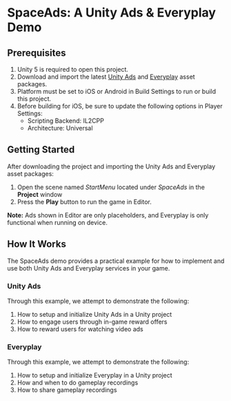 # SpaceAds: A Unity Ads & Everyplay Demo

## Prerequisites

1. Unity 5 is required to open this project.
2. Download and import the latest [Unity Ads](https://www.assetstore.unity3d.com/en/#!/content/21027) and [Everyplay](https://www.assetstore.unity3d.com/en/#!/content/16005) asset packages.
3. Platform must be set to iOS or Android in Build Settings to run or build this project.
4. Before building for iOS, be sure to update the following options in Player Settings:
	* Scripting Backend: IL2CPP
	* Architecture: Universal

## Getting Started

After downloading the project and importing the Unity Ads and Everyplay asset packages: 

1. Open the scene named _StartMenu_ located under _SpaceAds_ in the **Project** window
2. Press the **Play** button to run the game in Editor.

**Note:** Ads shown in Editor are only placeholders, and Everyplay is only functional when running on device.

## How It Works

The SpaceAds demo provides a practical example for how to implement and use both Unity Ads and Everyplay services in your game.

### Unity Ads

Through this example, we attempt to demonstrate the following:

1. How to setup and initialize Unity Ads in a Unity project
2. How to engage users through in-game reward offers
3. How to reward users for watching video ads

### Everyplay

Through this example, we attempt to demonstrate the following:

1. How to setup and initialize Everyplay in a Unity project
2. How and when to do gameplay recordings
3. How to share gameplay recordings
